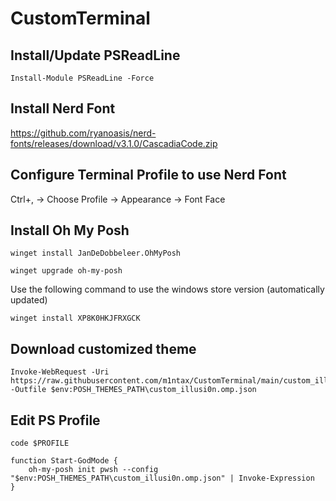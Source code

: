 # CustomTerminal

## Install/Update PSReadLine
```
Install-Module PSReadLine -Force
```

## Install Nerd Font
https://github.com/ryanoasis/nerd-fonts/releases/download/v3.1.0/CascadiaCode.zip

## Configure Terminal Profile to use Nerd Font
Ctrl+, -> Choose Profile -> Appearance -> Font Face

## Install Oh My Posh
```
winget install JanDeDobbeleer.OhMyPosh
```
```
winget upgrade oh-my-posh
```
Use the following command to use the windows store version (automatically updated)
```
winget install XP8K0HKJFRXGCK
```

## Download customized theme
```
Invoke-WebRequest -Uri https://raw.githubusercontent.com/m1ntax/CustomTerminal/main/custom_illusi0n.omp.json -Outfile $env:POSH_THEMES_PATH\custom_illusi0n.omp.json
```

## Edit PS Profile
```
code $PROFILE
```
```
function Start-GodMode {
    oh-my-posh init pwsh --config "$env:POSH_THEMES_PATH\custom_illusi0n.omp.json" | Invoke-Expression
}
```
